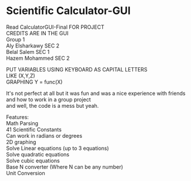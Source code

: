 # Scientific Calculator-GUI  
Read CalculatorGUI-Final FOR PROJECT  
CREDITS ARE IN THE GUI  
Group 1  
                Aly Elsharkawy  SEC 2  
                Belal Salem SEC 1  
                Hazem Mohammed SEC 2  

PUT VARIABLES USING KEYBOARD AS CAPITAL LETTERS  
LIKE (X,Y,Z)  
GRAPHING Y = func(X)  
  
It's not perfect at all but it was fun and was a nice experience with friends  
and how to work in a group project  
and well, the code is a mess but yeah.  
  
  
Features:  
Math Parsing  
41 Scientific Constants  
Can work in radians or degrees  
2D graphing  
Solve Linear equations (up to 3 equations)  
Solve quadratic equations  
Solve cubic equations  
Base N converter (Where N can be any number)  
Unit Conversion  
